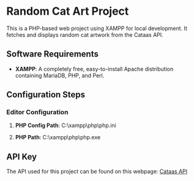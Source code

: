 # Random Cat Art Project

This is a PHP-based web project using XAMPP for local development. It fetches and displays random cat artwork from the Cataas API.

## Software Requirements
- **XAMPP**: A completely free, easy-to-install Apache distribution containing MariaDB, PHP, and Perl.

## Configuration Steps

### Editor Configuration
1. **PHP Config Path**:
C:\xampp\php\php.ini


2. **PHP Path**:
C:\xampp\php\php.exe


## API Key
The API used for this project can be found on this webpage:
[Cataas API](https://cataas.com)

